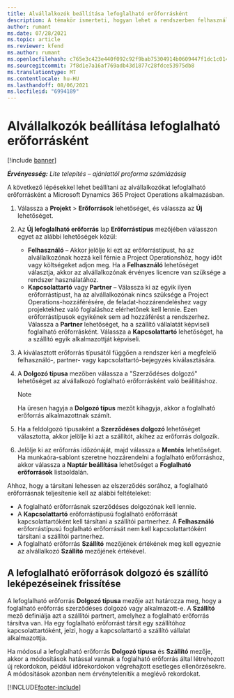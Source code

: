 ```yaml
---
title: Alvállalkozók beállítása lefoglalható erőforrásként
description: A témakör ismerteti, hogyan lehet a rendszerben felhasználókból és kapcsolattartókból létrehozott alvállalkozói erőforrásokat beállítani és karbantartani, hogy azok a Microsoft Dynamics 365 Project Operations alkalmazásban alvállalkozókhoz társíthatók legyenek.
author: rumant
ms.date: 07/28/2021
ms.topic: article
ms.reviewer: kfend
ms.author: rumant
ms.openlocfilehash: c765e3c423e440f092c92f9bab75304914b0609447f1dc1c014f98801561b7a6
ms.sourcegitcommit: 7f8d1e7a16af769adb43d1877c28fdce53975db8
ms.translationtype: MT
ms.contentlocale: hu-HU
ms.lasthandoff: 08/06/2021
ms.locfileid: "6994189"
---
```

# <a name="set-up-subcontractors-as-bookable-resources"></a>Alvállalkozók beállítása lefoglalható erőforrásként

[!include [banner](../../includes/dataverse-preview.md)]

_**Érvényesség:** Lite telepítés – ajánlattól proforma számlázásig_

A következő lépésekkel lehet beállítani az alvállalkozókat lefoglalható erőforrásként a Microsoft Dynamics 365 Project Operations alkalmazásban.

1. Válassza a **Projekt** \> **Erőforrások** lehetőséget, és válassza az **Új** lehetőséget.
2. Az **Új lefoglalható erőforrás** lap **Erőforrástípus** mezőjében válasszon egyet az alábbi lehetőségek közül:

    - **Felhasználó** – Akkor jelölje ki ezt az erőforrástípust, ha az alvállalkozónak hozzá kell férnie a Project Operationshöz, hogy időt vagy költségeket adjon meg. Ha a **Felhasználó** lehetőséget választja, akkor az alvállalkozónak érvényes licencre van szüksége a rendszer használatához.
    - **Kapcsolattartó** vagy **Partner** – Válassza ki az egyik ilyen erőforrástípust, ha az alvállalkozónak nincs szüksége a Project Operations-hozzáférésére, de feladat-hozzárendeléshez vagy projektekhez való foglaláshoz elérhetőnek kell lennie. Ezen erőforrástípusok egyikének sem ad hozzáférést a rendszerhez. Válassza a **Partner** lehetőséget, ha a szállító vállalatát képviseli foglalható erőforrásként. Válassza a **Kapcsolattartó** lehetőséget, ha a szállító egyik alkalmazottját képviseli.

3. A kiválasztott erőforrás típusától függően a rendszer kéri a megfelelő felhasználó-, partner- vagy kapcsolattartó-bejegyzés kiválasztására.
4. A **Dolgozó típusa** mezőben válassza a "Szerződéses dolgozó" lehetőséget az alvállalkozó foglalható erőforrásként való beállításhoz.

    > [!NOTE]
    > Ha üresen hagyja a **Dolgozó típus** mezőt kihagyja, akkor a foglalható erőforrás alkalmazottnak számít.

5. Ha a feldolgozó típusaként a **Szerződéses dolgozó** lehetőséget választotta, akkor jelölje ki azt a szállítót, akihez az erőforrás dolgozik.
6. Jelölje ki az erőforrás időzónáját, majd válassza a **Mentés** lehetőséget. Ha munkaóra-sablont szeretne hozzárendelni a foglalható erőforráshoz, akkor válassza a **Naptár beállítása** lehetőséget a **Foglalható erőforrások** listaoldalán.

Ahhoz, hogy a társítani lehessen az elszerződés sorához, a foglalható erőforrásnak teljesítenie kell az alábbi feltételeket:

- A foglalható erőforrásnak szerződéses dolgozónak kell lennie.
- A **Kapcsolattartó** erőforrástípusú foglalható erőforrását kapcsolattartóként kell társítani a szállítói partnerhez. A **Felhasználó** erőforrástípusú foglalható erőforrását nem kell kapcsolattartóként társítani a szállítói partnerhez.
- A foglalható erőforrás **Szállító** mezőjének értékének meg kell egyeznie az alvállalkozó **Szállító** mezőjének értékével.

## <a name="update-the-type-of-worker-and-vendor-mapping-for-bookable-resources"></a>A lefoglalható erőforrások dolgozó és szállító leképezéseinek frissítése

A lefoglalható erőforrás **Dolgozó típusa** mezője azt határozza meg, hogy a foglalható erőforrás szerződéses dolgozó vagy alkalmazott-e. A **Szállító** mező definiálja azt a szállítói partnert, amelyhez a foglalható erőforrás társítva van. Ha egy foglalható erőforrást társít egy szállítóhoz kapcsolattartóként, jelzi, hogy a kapcsolattartó a szállító vállalat alkalmazottja.

Ha módosul a lefoglalható erőforrás **Dolgozó típusa** és **Szállító** mezője, akkor a módosítások hatással vannak a foglalható erőforrás által létrehozott új rekordokon, például időrekordokon végrehajtott esetleges ellenőrzésekre. A módosítások azonban nem érvénytelenítik a meglévő rekordokat.

[!INCLUDE[footer-include](../../includes/footer-banner.md)]
